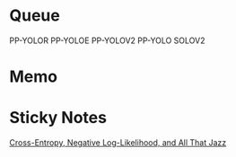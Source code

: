 # Queue
PP-YOLOR
PP-YOLOE
PP-YOLOV2
PP-YOLO
SOLOV2

# Memo

# Sticky Notes

[Cross-Entropy, Negative Log-Likelihood, and All That Jazz](https://towardsdatascience.com/cross-entropy-negative-log-likelihood-and-all-that-jazz-47a95bd2e81)


